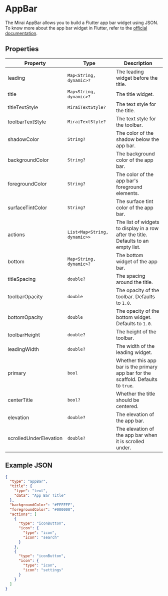# AppBar

The Mirai AppBar allows you to build a Flutter app bar widget using JSON.
To know more about the app bar widget in Flutter, refer to the [official documentation](https://api.flutter.dev/flutter/material/AppBar-class.html).

## Properties

| Property               | Type                         | Description                                                                         |
|------------------------|------------------------------|-------------------------------------------------------------------------------------|
| leading                | `Map<String, dynamic>?`      | The leading widget before the title.                                                |
| title                  | `Map<String, dynamic>?`      | The title widget.                                                                   |
| titleTextStyle         | `MiraiTextStyle?`            | The text style for the title.                                                       |
| toolbarTextStyle       | `MiraiTextStyle?`            | The text style for the toolbar.                                                     |
| shadowColor            | `String?`                    | The color of the shadow below the app bar.                                          |
| backgroundColor        | `String?`                    | The background color of the app bar.                                                |
| foregroundColor        | `String?`                    | The color of the app bar's foreground elements.                                     |
| surfaceTintColor       | `String?`                    | The surface tint color of the app bar.                                              |
| actions                | `List<Map<String, dynamic>>` | The list of widgets to display in a row after the title. Defaults to an empty list. |
| bottom                 | `Map<String, dynamic>?`      | The bottom widget of the app bar.                                                   |
| titleSpacing           | `double?`                    | The spacing around the title.                                                       |
| toolbarOpacity         | `double`                     | The opacity of the toolbar. Defaults to `1.0`.                                      |
| bottomOpacity          | `double`                     | The opacity of the bottom widget. Defaults to `1.0`.                                |
| toolbarHeight          | `double?`                    | The height of the toolbar.                                                          |
| leadingWidth           | `double?`                    | The width of the leading widget.                                                    |
| primary                | `bool`                       | Whether this app bar is the primary app bar for the scaffold. Defaults to `true`.   |
| centerTitle            | `bool?`                      | Whether the title should be centered.                                               |
| elevation              | `double?`                    | The elevation of the app bar.                                                       |
| scrolledUnderElevation | `double?`                    | The elevation of the app bar when it is scrolled under.                             |

## Example JSON

```json
{
  "type": "appBar",
  "title": {
    "type": "text",
    "data": "App Bar Title"
  },
  "backgroundColor": "#FFFFFF",
  "foregroundColor": "#000000",
  "actions": [
    {
      "type": "iconButton",
      "icon": {
        "type": "icon",
        "icon": "search"
      }
    },
    {
      "type": "iconButton",
      "icon": {
        "type": "icon",
        "icon": "settings"
      }
    }
  ]
}
```